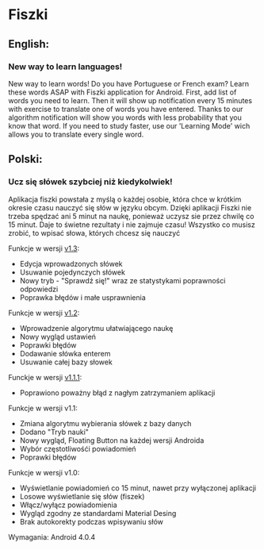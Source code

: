 <h1>Fiszki</h1>
<h2>English:</h2>
<h3>New way to learn languages!</h3>
<p>New way to learn words!
Do you have Portuguese or French exam? Learn these words ASAP with Fiszki application for Android.
First, add list of words you need to learn. Then it will show up notification every 15 minutes with exercise to translate one of words you have entered.
Thanks to our algorithm notification will show you words with less probability that you know that word.
If you need to study faster, use our 'Learning Mode' wich allows you to translate every single word.</p>



<h2>Polski:</h2>
<h3>Ucz się słówek szybciej niż kiedykolwiek!</h3>
<p>Aplikacja fiszki powstała z myślą o każdej osobie, która chce w krótkim okresie czasu nauczyć się słów w języku obcym.
Dzięki aplikacji Fiszki nie trzeba spędzać ani 5 minut na naukę, ponieważ uczysz sie przez chwilę co 15 minut.
Daje to świetne rezultaty i nie zajmuje czasu! 
Wszystko co musisz zrobić, to wpisać słowa, których chcesz się nauczyć</p>

Funkcje w wersji <a href="http://d-h.st/xl0u">v1.3</a>:
<ul><li>Edycja wprowadzonych słówek</li>
<li>Usuwanie pojedynczych słówek</li>
<li>Nowy tryb - "Sprawdź się!" wraz ze statystykami poprawności odpowiedzi</li>
<li>Poprawka błędów i małe usprawnienia</li></ul>

Funkcje w wersji <a href="http://d-h.st/pfRl">v1.2</a>:
<ul><li>Wprowadzenie algorytmu ułatwiającego naukę</li>
<li>Nowy wygląd ustawień</li>
<li>Poprawki błędów</li>
<li>Dodawanie słówka enterem</li>
<li>Usuwanie całej bazy słowek</li>
</ul>

Funckje w wersji <a href="http://d-h.st/kjhc">v1.1.1</a>:
<ul><li>Poprawiono poważny błąd z nagłym zatrzymaniem aplikacji</li></ul>

Funkcje w wersji v1.1:
<ul><li>Zmiana algorytmu wybierania słówek z bazy danych</li>
<li>Dodano "Tryb nauki"</li>
<li>Nowy wygląd, Floating Button na każdej wersji Androida</li>
<li>Wybór częstotliwośći powiadomień</li>
<li>Poprawki błędów</li>
</ul>

Funkcje w wersji v1.0:
<ul><li>Wyświetlanie powiadomień co 15 minut, nawet przy wyłączonej aplikacji</li>
<li>Losowe wyświetlanie się słów (fiszek)</li>
<li>Włącz/wyłącz powiadomienia</li>
<li>Wygląd zgodny ze standardami Material Desing</li>
<li>Brak autokorekty podczas wpisywaniu słów</li></ul>

Wymagania: Android 4.0.4